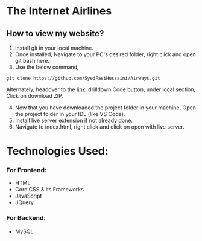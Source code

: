 # The Internet Airlines

## How to view my website?
1. install git in your local machine.
2. Once installed, Navigate to your PC's desired folder, right click and open git bash here.
3. Use the below command,

```
git clone https://github.com/SyedFasiHussaini/Airways.git
```

Alternately, headover to the [link](https://github.com/SyedFasiHussaini/Airways), drilldown Code button, under local section, Click on download ZIP.

4. Now that you have downloaded the project folder in your machine, Open the project folder in your IDE (like VS Code).
5. Install live server extension if not already done.
6. Navigate to index.html, right click and click on open with live server.

# Technologies Used:
### For Frontend: 
- HTML
- Core CSS & its Frameworks
- JavaScript
- JQuery

### For Backend:
- MySQL
